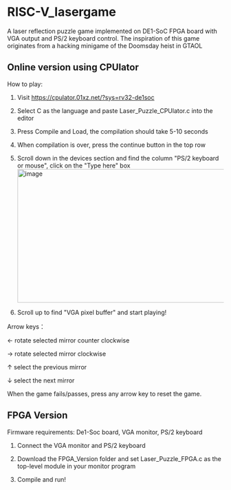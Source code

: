 # RISC-V_lasergame
A laser reflection puzzle game implemented on DE1-SoC FPGA board with VGA output and PS/2 keyboard control. The inspiration of this game originates from a hacking minigame of the Doomsday heist in GTAOL

## Online version using CPUlator

How to play:

1. Visit https://cpulator.01xz.net/?sys=rv32-de1soc
   
2. Select C as the language and paste Laser_Puzzle_CPUlator.c into the editor

3. Press Compile and Load, the compilation should take 5-10 seconds

4. When compilation is over, press the continue button in the top row

5. Scroll down in the devices section and find the column "PS/2 keyboard or mouse", click on the "Type here" box
   <img width="868" height="310" alt="image" src="https://github.com/user-attachments/assets/33b21b5c-2351-45b4-8567-7aeafecb1584" />

6. Scroll up to find "VGA pixel buffer" and start playing!

Arrow keys：

← rotate selected mirror counter clockwise

→ rotate selected mirror clockwise

↑ select the previous mirror

↓ select the next mirror

When the game fails/passes, press any arrow key to reset the game.

## FPGA Version

Firmware requirements: De1-Soc board, VGA monitor, PS/2 keyboard

1. Connect the VGA monitor and PS/2 keyboard

2. Download the FPGA_Version folder and set Laser_Puzzle_FPGA.c as the top-level module in your monitor program

3. Compile and run!



